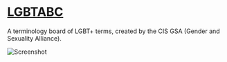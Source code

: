 # [LGBTABC](https://lgbtabc.surge.sh)

A terminology board of LGBT+ terms, created by the CIS GSA (Gender and Sexuality Alliance).

![Screenshot](https://raw.githubusercontent.com/whykatherine/lgbtabc/master/img/laptop-1440x900.jpg)